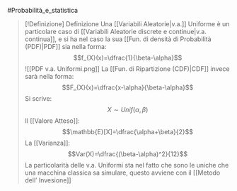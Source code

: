 #Probabilità_e_statistica 
>[!Definizione]  Definizione
>Una [[Variabili Aleatorie|v.a.]] Uniforme è un particolare caso di [[Variabili Aleatorie discrete e continue|v.a. continua]], e si ha nel caso la sua [[Fun. di densità di Probabilità (PDF)|PDF]] sia nella forma:
>$$f_{X}(x)=\dfrac{1}{\beta-\alpha}$$
>![[PDF v.a. Uniformi.png]]
>La [[Fun. di Ripartizione (CDF)|CDF]] invece sarà nella forma:
>$$F_{X}(x)=\dfrac{x-\alpha}{\beta-\alpha}$$
>Si scrive:
>$$X\sim Unif(\alpha,\beta)$$
>Il [[Valore Atteso]]:
>$$\mathbb{E}[X]=\dfrac{\alpha+\beta}{2}$$
>La [[Varianza]]:
>$$Var(X)=\dfrac{(\beta-\alpha)^2}{12}$$
>La particolarità delle v.a. Uniformi sta nel fatto che sono le uniche che una macchina classica sa simulare, questo avviene con il [[Metodo dell’ Invesione]]

